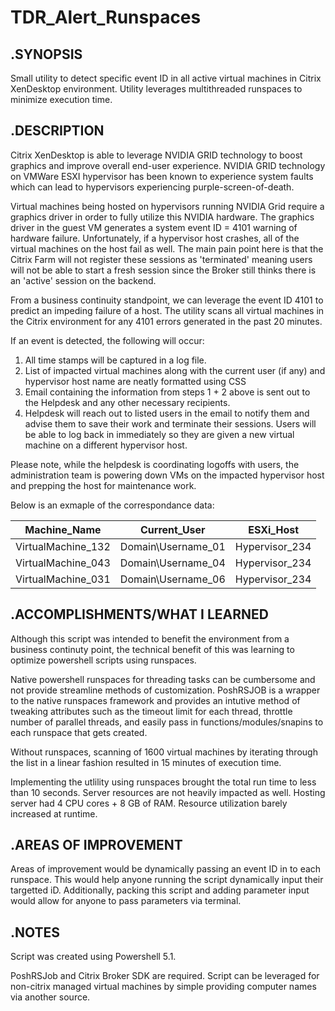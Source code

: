 # TDR_Alert_Runspaces
## .SYNOPSIS
Small utility to detect specific event ID in all active virtual machines in Citrix XenDesktop environment. Utility leverages multithreaded runspaces to minimize execution time.

## .DESCRIPTION
Citrix XenDesktop is able to leverage NVIDIA GRID technology to boost graphics and improve overall end-user experience. NVIDIA GRID technology on VMWare ESXI hypervisor has been known to experience system faults which can lead to hypervisors experiencing purple-screen-of-death. 

Virtual machines being hosted on hypervisors running NVIDIA Grid require a graphics driver in order to fully utilize this NVIDIA hardware. The graphics driver in the guest VM generates a system event ID = 4101 warning of hardware failure. Unfortunately, if a hypervisor host crashes, all of the virtual machines on the host fail as well. The main pain point here is that the Citrix Farm will not register these sessions as 'terminated' meaning users will not be able to start a fresh session since the Broker still thinks there is an 'active' session on the backend.

From a business continuity standpoint, we can leverage the event ID 4101 to predict an impeding failure of a host. The utility scans all virtual machines in the Citrix environment for any 4101 errors generated in the past 20 minutes. 

If an event is detected, the following will occur:
  1. All time stamps will be captured in a log file.
  2. List of impacted virtual machines along with the current user (if any) and hypervisor host name are neatly formatted using CSS
  3. Email containing the information from steps 1 + 2 above is sent out to the Helpdesk and any other necessary recipients.
  4. Helpdesk will reach out to listed users in the email to notify them and advise them to save their work and terminate their sessions. Users will be able to log back in immediately so they are given a new virtual machine on a different hypervisor host.
 
 Please note, while the helpdesk is coordinating logoffs with users, the administration team is powering down VMs on the impacted hypervisor host and prepping the host for maintenance work.
 
 Below is an exmaple of the correspondance data:
 
 Machine_Name | Current_User | ESXi_Host
------------ | ------------- | -------------
VirtualMachine_132 | Domain\Username_01 | Hypervisor_234
VirtualMachine_043 | Domain\Username_04 | Hypervisor_234
VirtualMachine_031 | Domain\Username_06 | Hypervisor_234

## .ACCOMPLISHMENTS/WHAT I LEARNED
Although this script was intended to benefit the environment from a business continuty point, the technical benefit of this was learning to optimize powershell scripts using runspaces.

Native powershell runspaces for threading tasks can be cumbersome and not provide streamline methods of customization. PoshRSJOB is a wrapper to the native runspaces framework and provides an intutive method of tweaking attributes such as the timeout limit for each thread, throttle number of parallel threads, and easily pass in functions/modules/snapins to each runspace that gets created.

Without runspaces, scanning of 1600 virtual machines by iterating through the list in a linear fashion resulted in 15 minutes of execution time. 

Implementing the utlility using runspaces brought the total run time to less than 10 seconds. Server resources are not  heavily impacted as well. Hosting server had 4 CPU cores + 8 GB of RAM. Resource utilization barely increased at runtime.

## .AREAS OF IMPROVEMENT
Areas of improvement would be dynamically passing an event ID in to each runspace. This would help anyone running the script dynamically input their targetted iD. Additionally, packing this script and adding parameter input would allow for anyone to pass parameters via terminal.

## .NOTES
Script was created using Powershell 5.1. 

PoshRSJob and Citrix Broker SDK are required. Script can be leveraged for non-citrix managed virtual machines by simple providing computer names via another source.
